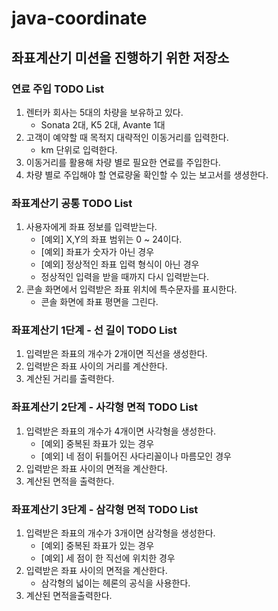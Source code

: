 # java-coordinate
## 좌표계산기 미션을 진행하기 위한 저장소

### 연료 주입 TODO List
1. 렌터카 회사는 5대의 차량을 보유하고 있다.
   - Sonata 2대, K5 2대, Avante 1대
2. 고객이 예약할 때 목적지 대략적인 이동거리를 입력한다.
   - km 단위로 입력한다.
3. 이동거리를 활용해 차량 별로 필요한 연료를 주입한다.
4. 차량 별로 주입해야 할 연료량울 확인할 수 있는 보고서를 생셩한다.

### 좌표계산기 공통 TODO List
1. 사용자에게 좌표 정보를 입력받는다.
   - [예외] X,Y의 좌표 범위는 0 ~ 24이다.
   - [예외] 좌표가 숫자가 아닌 경우
   - [예외] 정상적인 좌표 입력 형식이 아닌 경우
   - 정상적인 입력을 받을 때까지 다시 입력받는다.
2. 콘솔 화면에서 입력받은 좌표 위치에 특수문자를 표시한다.
   -  콘솔 화면에 좌표 평면을 그린다.
   
### 좌표계산기 1단계 - 선 길이 TODO List
1. 입력받은 좌표의 개수가 2개이면 직선을 생성한다.
2. 입력받은 좌표 사이의 거리를 계산한다.
3. 계산된 거리를 출력한다.

### 좌표계산기 2단계 - 사각형 면적 TODO List
1. 입력받은 좌표의 개수가 4개이면 사각형을 생성한다.
   - [예외] 중복된 좌표가 있는 경우
   - [예외] 네 점이 뒤틀어진 사다리꼴이나 마름모인 경우
2. 입력받은 좌표 사이의 면적을 계산한다.
3. 계산된 면적을 출력한다.

### 좌표계산기 3단계 - 삼각형 면적 TODO List
1. 입력받은 좌표의 개수가 3개이면 삼각형을 생성한다.
   - [예외] 중복된 좌표가 있는 경우
   - [예외] 세 점이 한 직선에 위치한 경우
2. 입력받은 좌표 사이의 면적을 계산한다.
   - 삼각형의 넓이는 헤론의 공식을 사용한다.
3. 계산된 면적을출력한다.
